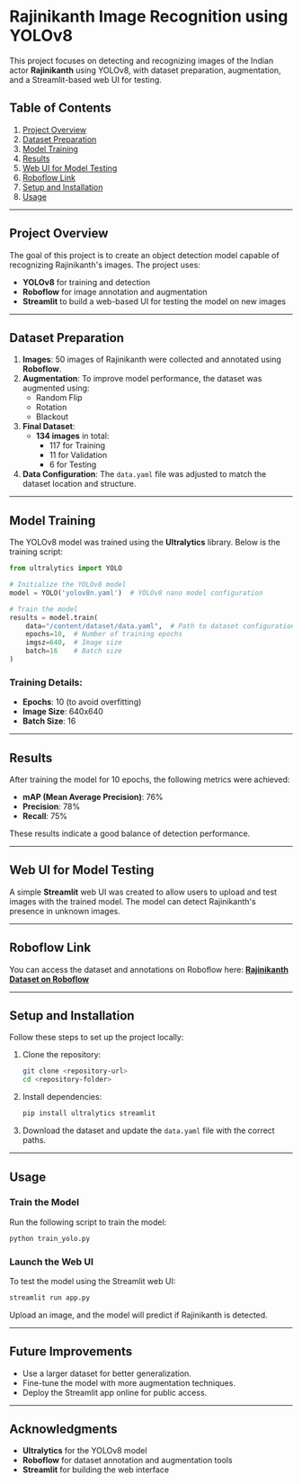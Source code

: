 # Rajinikanth Image Recognition using YOLOv8

This project focuses on detecting and recognizing images of the Indian actor **Rajinikanth** using YOLOv8, with dataset preparation, augmentation, and a Streamlit-based web UI for testing.

## Table of Contents
1. [Project Overview](#project-overview)
2. [Dataset Preparation](#dataset-preparation)
3. [Model Training](#model-training)
4. [Results](#results)
5. [Web UI for Model Testing](#web-ui-for-model-testing)
6. [Roboflow Link](#roboflow-link)
7. [Setup and Installation](#setup-and-installation)
8. [Usage](#usage)

---

## Project Overview
The goal of this project is to create an object detection model capable of recognizing Rajinikanth's images. The project uses:
- **YOLOv8** for training and detection
- **Roboflow** for image annotation and augmentation
- **Streamlit** to build a web-based UI for testing the model on new images

---

## Dataset Preparation
1. **Images**: 50 images of Rajinikanth were collected and annotated using **Roboflow**.
2. **Augmentation**: To improve model performance, the dataset was augmented using:
   - Random Flip
   - Rotation
   - Blackout
3. **Final Dataset**:
   - **134 images** in total:
     - 117 for Training
     - 11 for Validation
     - 6 for Testing
4. **Data Configuration**: The `data.yaml` file was adjusted to match the dataset location and structure.

---

## Model Training
The YOLOv8 model was trained using the **Ultralytics** library. Below is the training script:

```python
from ultralytics import YOLO

# Initialize the YOLOv8 model
model = YOLO('yolov8n.yaml')  # YOLOv8 nano model configuration

# Train the model
results = model.train(
    data="/content/dataset/data.yaml",  # Path to dataset configuration
    epochs=10,  # Number of training epochs
    imgsz=640,  # Image size
    batch=16    # Batch size
)
```

### Training Details:
- **Epochs**: 10 (to avoid overfitting)
- **Image Size**: 640x640
- **Batch Size**: 16

---

## Results
After training the model for 10 epochs, the following metrics were achieved:
- **mAP (Mean Average Precision)**: 76%
- **Precision**: 78%
- **Recall**: 75%

These results indicate a good balance of detection performance.

---

## Web UI for Model Testing
A simple **Streamlit** web UI was created to allow users to upload and test images with the trained model. The model can detect Rajinikanth's presence in unknown images.

---

## Roboflow Link
You can access the dataset and annotations on Roboflow here:
[**Rajinikanth Dataset on Roboflow**](https://universe.roboflow.com/sathya-a9kst/rajinikanth)

---

## Setup and Installation
Follow these steps to set up the project locally:

1. Clone the repository:
   ```bash
   git clone <repository-url>
   cd <repository-folder>
   ```

2. Install dependencies:
   ```bash
   pip install ultralytics streamlit
   ```

3. Download the dataset and update the `data.yaml` file with the correct paths.

---

## Usage
### Train the Model
Run the following script to train the model:
```bash
python train_yolo.py
```

### Launch the Web UI
To test the model using the Streamlit web UI:
```bash
streamlit run app.py
```

Upload an image, and the model will predict if Rajinikanth is detected.

---

## Future Improvements
- Use a larger dataset for better generalization.
- Fine-tune the model with more augmentation techniques.
- Deploy the Streamlit app online for public access.

---

## Acknowledgments
- **Ultralytics** for the YOLOv8 model
- **Roboflow** for dataset annotation and augmentation tools
- **Streamlit** for building the web interface
